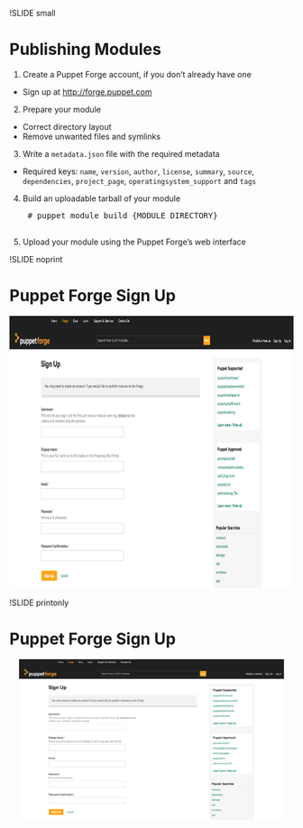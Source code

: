 !SLIDE small
# Publishing Modules

1. Create a Puppet Forge account, if you don’t already have one
 * Sign up at http://forge.puppet.com 

2. Prepare your module
 * Correct directory layout
 * Remove unwanted files and symlinks 

3. Write a `metadata.json` file with the required metadata
 * Required keys: `name`, `version`, `author`, `license`, `summary`, `source`, `dependencies`, `project_page`, `operatingsystem_support` and `tags`

4. Build an uploadable tarball of your module

    <pre>
    # puppet module build {MODULE DIRECTORY}
    </pre>

5. Upload your module using the Puppet Forge’s web interface


!SLIDE noprint
# Puppet Forge Sign Up

<center><img src="./_images/puppetforge_sign_up.png" style="width:800px;height:483px;" alt="Puppet Forge Sign Up"/></center>


!SLIDE printonly
# Puppet Forge Sign Up

<center><img src="./_images/puppetforge_sign_up.png" style="width:470px;height:284px;" alt="Puppet Forge Sign Up"/></center>
